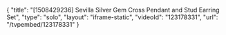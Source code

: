 {
    "title": "[1508429236] Sevilla Silver Gem Cross Pendant and Stud Earring Set",
    "type": "solo",
    "layout": "iframe-static",
    "videoId": "123178331",
    "url": "\/tvpembed\/123178331"
}